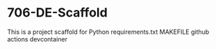 # 706-DE-Scaffold
This is a project scaffold for Python
requirements.txt
MAKEFILE
github actions
devcontainer
